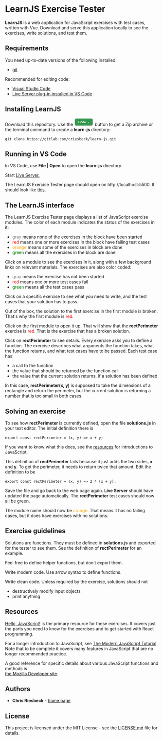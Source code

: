 # LearnJS Exercise Tester

**LearnJS** is a web application for JavaScript exercises with test cases, written with Vue. Download
and serve this application locally to see the exercises, write solutions, and test them.

## Requirements

You need up-to-date versions of the following installed:

* [git](https://git-scm.com/book/en/v2/Getting-Started-Installing-Git)

Recommended for editing code:

* [Visual Studio Code](https://code.visualstudio.com/download) 
* [Live Server plug-in installed in VS Code](https://marketplace.visualstudio.com/items?itemName=ritwickdey.LiveServer)


## Installing LearnJS

Download this repository. Use the ![](./download-code.png) button to get a Zip archive or
the terminal command to create a **learn-js** directory:

```
git clone https://gitlab.com/criesbeck/learn-js.git
```

## Running in VS Code

In VS Code, use **File | Open** to open the **learn-js** directory.

Start [Live Server.](https://marketplace.visualstudio.com/items?itemName=ritwickdey.LiveServer)

The LearnJS Exercise Tester page should open on http://localhost:5500. It should look like [this](https://criesbeck.github.io/learn-js/).

## The LearnJS interface

The LearnJS Exercise Tester page displays a list of JavaScript exercise modules. 
The color of each module indicates the status of the exercises in it:

* <span style="color:gray">gray</span> means none of the exercises in the block have been started
* <span style="color:red">red</span> means one or more exercises in the block have failing test cases
* <span style="color:orange">orange</span> means some of the exercises in block are done
* <span style="color:green">green</span> means all the exercises in the block are done

Click on a module to see the exercises in it, along with a few background links on relevant
materials. The exercises are also color coded:

* <span style="color:gray">gray</span> means the exercise has not been started
* <span style="color:red">red</span> means one or more test cases fail
* <span style="color:green">green</span> means all the test cases pass

Click on a specific exercise to see what you need to write, and 
the test cases that your solution has to pass.

Out of the box, the solution to the first exercise in the first module is broken. That's why the
first module is <span style="color:red">red</span>. 

Click on the first module to open it up. That will show that the **rectPerimeter** exercise is
<span style="color:red">red</span>. That is the exercise that has a broken solution.

Click on **rectPerimeter** to see details. Every exercise asks
you to define a function. The exercise describes what arguments the function takes, 
what the function returns, and what test cases have to be passed. 
Each test case has:

* a call to the function
* the value that should be returned by the function call
* the value that the current solution returns, if a solution has been defined

In this case, **rectPerimeter(x, y)** is supposed to take the dimensions of a rectangle and return
the perimeter, but the current solution is returning a number that is too small in both cases. 

## Solving an exercise

To see how **rectPerimeter** is currently defined, open the file **solutions.js** in
your text editor. The initial definition there is

```
export const rectPerimeter = (x, y) => x + y;
```

If you want to know what this does, see the
[resources](#resources) for introductions to JavaScript.

This definition of **rectPerimeter** fails because it just adds the two sides, **x** and **y**. 
To get the perimeter, it needs to return twice that amount. Edit the definition to be

```
export const rectPerimeter = (x, y) => 2 * (x + y);
```

Save the file and go back to the web page again. **Live Server** should have updated the page automatically. 
The **rectPerimeter** test cases should now all be green.

The module name should now be <span style="color:orange">orange</span>. That means it has no failing cases, 
but it does have exercises with no solutions.

## Exercise guidelines

Solutions are functions. They must be defined in **solutions.js** and
exported for the tester to see them. See the definition of **rectPerimeter** for an example.

Feel free to define helper functions, but don't export them.

Write modern code. Use arrow syntax to define functions.

Write clean code. Unless required by the exercise, solutions should not

* destructively modify input objects
* print anything


## Resources

[Hello, JavaScript!](https://courses.cs.northwestern.edu/394/guides/intro-js.php) is
the primary resource for these exercises. It covers just the parts you need to know for 
the exercises and to get started with React programming.

For a longer introduction to JavaScript, see  [The Modern JavaScript Tutorial](https://javascript.info/). Note that to be complete it covers many features in JavaScript that are no longer 
recommended practice. 

A good reference for specific details about various JavaScript functions and methods is  
[the Mozilla Developer  site](https://developer.mozilla.org/en-US/).


## Authors

* **Chris Riesbeck** - [home page](https://users.cs.northwestern.edu/~riesbeck/)


## License

This project is licensed under the MIT License - see the [LICENSE.md](LICENSE.md) file for details.
